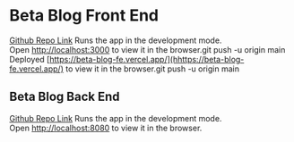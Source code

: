 # Beta Blog Front End

[Github Repo Link](https://github.com/ksemenza/beta-blog-fe)
Runs the app in the development mode.\
Open [http://localhost:3000](http://localhost:3000) to view it in the browser.git push -u origin main
Deployed [https://beta-blog-fe.vercel.app/](hhttps://beta-blog-fe.vercel.app/) to view it in the browser.git push -u origin main

## Beta Blog Back End

[Github Repo Link](https://github.com/ksemenza/beta-blog-be)
Runs the app in the development mode.\
Open [http://localhost:8080](http://localhost:8080) to view it in the browser.
